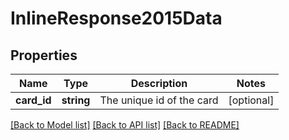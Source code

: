 # InlineResponse2015Data

## Properties
Name | Type | Description | Notes
------------ | ------------- | ------------- | -------------
**card_id** | **string** | The unique id of the card | [optional] 

[[Back to Model list]](../../README.md#documentation-for-models) [[Back to API list]](../../README.md#documentation-for-api-endpoints) [[Back to README]](../../README.md)

